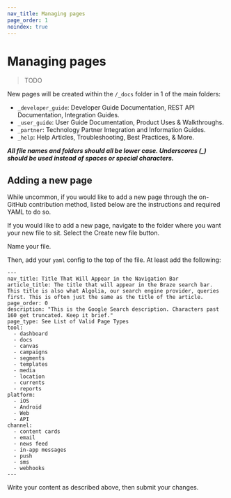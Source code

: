 ```yaml
---
nav_title: Managing pages
page_order: 1
noindex: true
---
```


# Managing pages

> TODO

New pages will be created within the `/_docs` folder in 1 of the main folders:
* `_developer_guide`: Developer Guide Documentation, REST API Documentation, Integration Guides.
* `_user_guide`: User Guide Documentation, Product Uses & Walkthroughs.
* `_partner`: Technology Partner Integration and Information Guides.
* `_help`: Help Articles, Troubleshooting, Best Practices, & More.

**_All file names and folders should all be lower case. Underscores (\_) should be used instead of spaces or special characters._**

## Adding a new page

While uncommon, if you would like to add a new page through the on-GitHub contribution method, listed below are the instructions and required YAML to do so.

If you would like to add a new page, navigate to the folder where you want your new file to sit. Select the Create new file button.

Name your file.

Then, add your `yaml` config to the top of the file. At least add the following:

```
---
nav_title: Title That Will Appear in the Navigation Bar
article_title: The title that will appear in the Braze search bar. This title is also what Algolia, our search engine provider, queries first. This is often just the same as the title of the article.
page_order: 0
description: "This is the Google Search description. Characters past 160 get truncated. Keep it brief." 
page_type: See List of Valid Page Types
tool:
  - dashboard
  - docs
  - canvas
  - campaigns
  - segments
  - templates
  - media
  - location 
  - currents
  - reports
platform: 
  - iOS
  - Android
  - Web
  - API
channel: 
  - content cards
  - email
  - news feed
  - in-app messages
  - push
  - sms
  - webhooks
---
```

Write your content as described above, then submit your changes.
